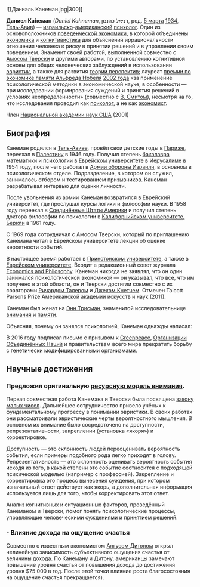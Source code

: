 ![[Даниэль Канеман.jpg|300]]

**Даниел Ка́неман** (*Daniel Kahneman*, ‏דניאל כהנמן‏‎, род. [5 марта](https://ru.wikipedia.org/wiki/5_марта) [1934](https://ru.wikipedia.org/wiki/1934_год), [Тель-Авив](https://ru.wikipedia.org/wiki/Тель-Авив)) — [израильско](https://ru.wikipedia.org/wiki/Израиль)-[американский](https://ru.wikipedia.org/wiki/США) [психолог](https://ru.wikipedia.org/wiki/Психолог). Один из основоположников [поведенческой экономики](https://ru.wikipedia.org/wiki/Поведенческая_экономика), в которой объединены [экономика](https://ru.wikipedia.org/wiki/Экономика_(наука)) и [когнитивистика](https://ru.wikipedia.org/wiki/Когнитивистика) для объяснения иррациональности отношения человека к риску в принятии  решений и в управлении своим поведением. Знаменит своей работой,  выполненной совместно с [Амосом Тверски](https://ru.wikipedia.org/wiki/Тверски,_Амос) и другими авторами, по установлению когнитивной основы для общих человеческих заблуждений в использовании [эвристик](https://ru.wikipedia.org/wiki/Эвристика), а также для развития [теории перспектив](https://ru.wikipedia.org/wiki/Теория_перспектив); лауреат [премии по экономике памяти Альфреда Нобеля](https://ru.wikipedia.org/wiki/Премия_по_экономике_памяти_Альфреда_Нобеля) [2002 года](https://ru.wikipedia.org/wiki/2002_год) «за применение психологической методики в экономической науке, в  особенности — при исследовании формирования суждений и принятия решений в условиях неопределённости» (совместно с [В. Смитом](https://ru.wikipedia.org/wiki/Смит,_Вернон)), несмотря на то, что исследования проводил как [психолог](https://ru.wikipedia.org/wiki/Психолог), а не как [экономист](https://ru.wikipedia.org/wiki/Экономист).

Член [Национальной академии наук США](https://ru.wikipedia.org/wiki/Национальная_академия_наук_США) (2001)

## Биография

Канеман родился в [Тель-Авиве](https://ru.wikipedia.org/wiki/Тель-Авив), провёл свои детские годы в [Париже](https://ru.wikipedia.org/wiki/Париж), переехал в [Палестину](https://ru.wikipedia.org/wiki/Палестина_(историческая_область)) в 1946 году. Получил степень [бакалавра](https://ru.wikipedia.org/wiki/Бакалавр) [математики](https://ru.wikipedia.org/wiki/Математика) и [психологии](https://ru.wikipedia.org/wiki/Психология) в [Еврейском университете](https://ru.wikipedia.org/wiki/Еврейский_университет_в_Иерусалиме) в [Иерусалиме](https://ru.wikipedia.org/wiki/Иерусалим) в 1954 году, после чего работал в [Армии обороны Израиля](https://ru.wikipedia.org/wiki/Армия_обороны_Израиля), в основном в психологическом отделе. Подразделение, в котором он служил, занималось отбором и тестированием призывников. Канеман разрабатывал интервью для оценки личности.

После увольнения из армии Канеман возвратился в Еврейский  университет, где прослушал курсы логики и философии науки. В 1958 году  переехал в [Соединённые Штаты Америки](https://ru.wikipedia.org/wiki/Соединённые_Штаты_Америки) и получил степень доктора философии по психологии в [Калифорнийском университете, Беркли](https://ru.wikipedia.org/wiki/Калифорнийский_университет_в_Беркли) в 1961 году.

С 1969 года сотрудничал с Амосом Тверски, который по приглашению  Канемана читал в Еврейском университете лекции об оценке вероятности  событий.

В настоящее время работает в [Принстонском университете](https://ru.wikipedia.org/wiki/Принстонский_университет), а также в [Еврейском университете](https://ru.wikipedia.org/wiki/Еврейский_университет_в_Иерусалиме). Входит в редакционный совет журнала [Economics and Philosophy](https://ru.wikipedia.org/wiki/Economics_and_Philosophy). Канеман никогда не заявлял, что он один занимался психологической экономикой — он указывал, что все, что им получено в этой области, он и Тверски достигли совместно с их соавторами [Ричардом Талером](https://ru.wikipedia.org/wiki/Талер,_Ричард) и [Джеком Кнетчем](https://ru.wikipedia.org/w/index.php?title=Кнетч,_Джек&action=edit&redlink=1). Отмечен Talcott Parsons Prize Американской академии искусств и наук (2011).

Канеман был женат на [Энн Трисман](https://ru.wikipedia.org/wiki/Трисман,_Энн), знаменитой исследовательнице [внимания](https://ru.wikipedia.org/wiki/Внимание) и [памяти](https://ru.wikipedia.org/wiki/Память).

Объясняя, почему он занялся психологией, Канеман однажды написал:

В 2016 году подписал письмо с призывом к [Greenpeace](https://ru.wikipedia.org/wiki/Greenpeace), [Организации Объединённых Наций](https://ru.wikipedia.org/wiki/Организация_Объединённых_Наций) и правительствам всего мира прекратить борьбу с генетически модифицированными организмами.

## Научные достижения

### Предложил оригинальную [ресурсную модель внимания](https://ru.wikipedia.org/wiki/Ресурсная_теория_внимания).

Первая совместная работа Канемана и Тверски была посвящена [закону малых чисел](https://ru.wikipedia.org/wiki/Закон_малых_чисел). Дальнейшее сотрудничество привело учёных к фундаментальному прогрессу в понимании эвристики. В своих работах они рассматривали эвристические  черты вероятностного мышления. В основном их внимание было сосредоточено на доступности, репрезентативности, закреплении (установка «якоря») и  корректировке.

Доступность — это склонность людей переоценивать вероятность  события, если примеры подобного рода легко приходят в голову.  Репрезентативность — это склонность оценивать вероятность события исходя из того, в какой степени это событие соотносится с подходящей  психической моделью (например с профессией). Закрепление и корректировка это процесс вынесения суждения, при котором изначальный ответ действует как якорь, а дополнительная информация используется лишь для того,  чтобы корректировать этот ответ.

Анализ когнитивных и ситуационных факторов, проведённый Канеманом и Тверски, помог понять психологические процессы, управляющие  человеческими суждениями и принятием решений.

### - Влияние дохода на ощущение счастья

Совместно с известным экономистом [Ангусом Дитоном](https://ru.wikipedia.org/wiki/Дитон,_Ангус) открыл нелинейную зависимость субъективного ощущения счастья от  величины дохода. По Канеману и Дитону, американцы замечают повышение  уровня счастья от повышения дохода до достижения уровня $75 000 в год.  После этой точки влияние роста благосостояния на ощущение счастья  прекращается).